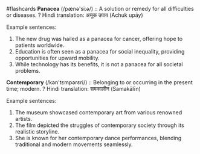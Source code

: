 #flashcards
**Panacea** (/pænə'siːə/) :: A solution or remedy for all difficulties or diseases.
?
Hindi translation: अचूक उपाय (Achuk upāy)

Example sentences:

1.  The new drug was hailed as a panacea for cancer, offering hope to patients worldwide.
2.  Education is often seen as a panacea for social inequality, providing opportunities for upward mobility.
3.  While technology has its benefits, it is not a panacea for all societal problems.


**Contemporary** (/kən'tɛmpərɛri/) :: Belonging to or occurring in the present time; modern.
?
Hindi translation: समकालीन (Samakālīn)

Example sentences:

1.  The museum showcased contemporary art from various renowned artists.
2.  The film depicted the struggles of contemporary society through its realistic storyline.
3.  She is known for her contemporary dance performances, blending traditional and modern movements seamlessly.

